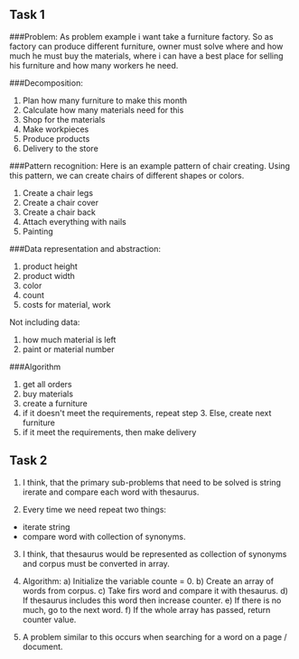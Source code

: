 ## Task 1
###Problem:
 As problem example i want take a furniture factory. So as factory can produce different furniture, owner must solve where and how much he must buy the materials, where i can have a best place for selling his furniture and how many workers he need. 

###Decomposition: 
 1. Plan how many furniture to make this month
 2. Calculate how many materials need for this
 3. Shop for the materials
 4. Make workpieces
 5. Produce products
 6. Delivery to the store

###Pattern recognition:
 Here is an example pattern of chair creating. Using this pattern, we can create chairs of different shapes or colors.
 1. Create a chair legs
 2. Create a chair cover
 3. Create a chair back
 4. Attach everything with nails
 5.  Painting

###Data representation and abstraction:
 1. product height
 2. product width
 3. color
 4. count
 5. costs for material, work
 
 Not including data: 
 1. how much material is left
 2. paint or material number

###Algorithm
 1. get all orders
 2. buy materials
 3. create a furniture
 4. if it doesn't meet the requirements, repeat step 3. Else, create next furniture
 5. if it meet the requirements, then make delivery


## Task 2

1. I think, that the primary sub-problems that need to be solved is
string irerate  and compare each word with thesaurus.

2. Every time we need repeat two things: 
  - iterate string
  - compare word with collection of synonyms.

3. I think, that thesaurus would be represented as collection of synonyms and corpus must be converted in array.

4. Algorithm:
  a) Initialize the variable counte = 0.
  b) Create an array of words from corpus.
  c) Take firs word and compare it with thesaurus.
  d) If thesaurus includes this word then increase counter.
  e) If there is no much, go to the next word.
  f) If the whole array has passed, return counter value.


5. A problem similar to this occurs when searching for a word on a page / document.